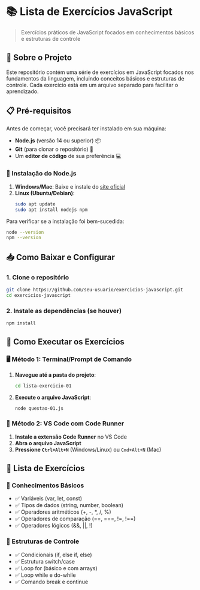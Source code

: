 # 📚 Lista de Exercícios JavaScript

> Exercícios práticos de JavaScript focados em conhecimentos básicos e estruturas de controle

## 🚀 Sobre o Projeto

Este repositório contém uma série de exercícios em JavaScript focados nos fundamentos da linguagem, incluindo conceitos básicos e estruturas de controle. Cada exercício está em um arquivo separado para facilitar o aprendizado.

## 📋 Pré-requisitos

Antes de começar, você precisará ter instalado em sua máquina:

- **Node.js** (versão 14 ou superior) 📦
- **Git** (para clonar o repositório) 🔄
- Um **editor de código** de sua preferência 💻

### 🔧 Instalação do Node.js

1. **Windows/Mac**: Baixe e instale do [site oficial](https://nodejs.org/)
2. **Linux (Ubuntu/Debian)**:
   ```bash
   sudo apt update
   sudo apt install nodejs npm
   ```

Para verificar se a instalação foi bem-sucedida:
```bash
node --version
npm --version
```

## 📥 Como Baixar e Configurar

### 1. Clone o repositório
```bash
git clone https://github.com/seu-usuario/exercicios-javascript.git
cd exercicios-javascript
```

### 2. Instale as dependências (se houver)
```bash
npm install
```

## 🎯 Como Executar os Exercícios

### 🖥️ Método 1: Terminal/Prompt de Comando

1. **Navegue até a pasta do projeto**:
   ```bash
   cd lista-exercicio-01
   ```

2. **Execute o arquivo JavaScript**:
   ```bash
   node questao-01.js
   ```

### 🔧 Método 2: VS Code com Code Runner

1. **Instale a extensão Code Runner** no VS Code
2. **Abra o arquivo JavaScript**
3. **Pressione `Ctrl+Alt+N`** (Windows/Linux) ou `Cmd+Alt+N` (Mac)

## 📝 Lista de Exercícios

### 🎯 Conhecimentos Básicos
- ✅ Variáveis (var, let, const)
- ✅ Tipos de dados (string, number, boolean)
- ✅ Operadores aritméticos (+, -, *, /, %)
- ✅ Operadores de comparação (==, ===, !=, !==)
- ✅ Operadores lógicos (&&, ||, !)

### 🔄 Estruturas de Controle
- ✅ Condicionais (if, else if, else)
- ✅ Estrutura switch/case
- ✅ Loop for (básico e com arrays)
- ✅ Loop while e do-while
- ✅ Comando break e continue

